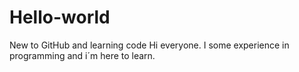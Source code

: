 # Hello-world
New to GitHub and learning code
Hi everyone. I some experience in programming and i´m here to learn.
